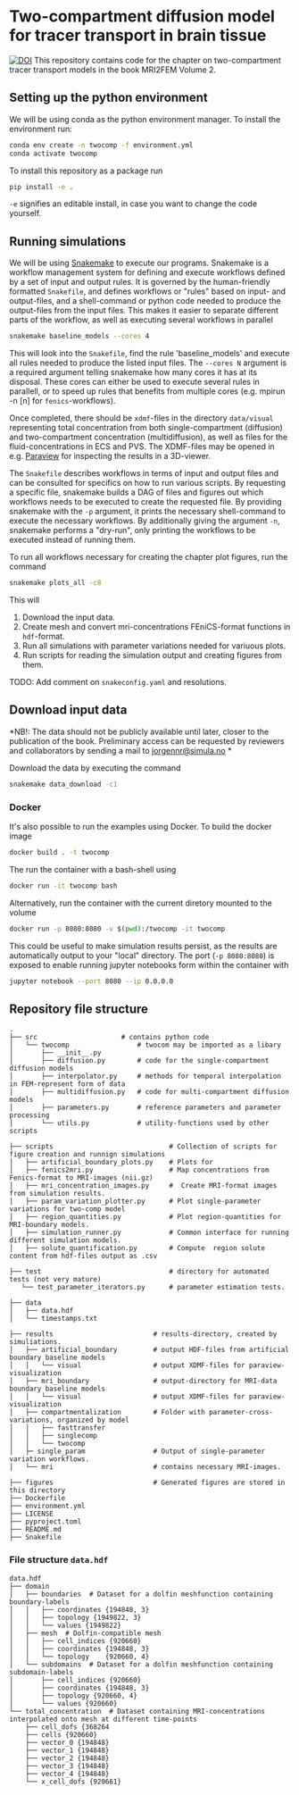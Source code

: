 # Two-compartment diffusion model for tracer transport in brain tissue
[![DOI](https://zenodo.org/badge/640939939.svg)](https://zenodo.org/doi/10.5281/zenodo.10820929)
This repository contains code for the chapter on two-compartment tracer transport models in the book MRI2FEM Volume 2.

## Setting up the python environment
We will be using conda as the python environment manager. To install the environment run:
```bash
conda env create -n twocomp -f environment.yml
conda activate twocomp
```

To install this repository as a package run
```bash
pip install -e .
```
`-e` signifies an editable install, in case you want to change the code yourself.

## Running simulations
We will be using [Snakemake](https://snakemake.readthedocs.io/) to execute our programs.
Snakemake is a workflow management system for defining and execute workflows defined 
by a set of input and output rules. It is governed by the human-friendly formatted `Snakefile`,
and defines workflows or "rules" based on input- and output-files, and a shell-command or 
python code needed to produce the output-files from the input files. 
This makes it easier to separate different parts of the workflow, as well as executing several
workflows in parallel
```bash
snakemake baseline_models --cores 4
```
This will look into the `Snakefile`, find the rule 'baseline_models' and execute all rules needed
to produce the listed input files. The `--cores N` argument is a required argument telling snakemake
how many cores it has at its disposal. These cores can either be used to execute several rules 
in parallell, or to speed up rules that benefits from multiple cores (e.g. mpirun -n [n] for 
`fenics`-workflows).

Once completed, there should be `xdmf`-files in the directory `data/visual` representing
total concentration from both single-compartment (diffusion) and two-compartment concentration
(multidiffusion), as well as files for the fluid-concentrations in ECS and PVS.
The XDMF-files may be opened in e.g. [Paraview](https://www.paraview.org/) for inspecting the 
results in a 3D-viewer.

The `Snakefile` describes workflows in terms of input and output files and can be consulted for specifics on how to run various scripts. 
By requesting a specific file, snakemake builds a DAG of files and figures out which workflows needs to be executed to create the requested file. 
By providing snakemake with the `-p` argument, it prints the necessary shell-command to execute the necessary workflows.
By additionally giving the argument `-n`, snakemake performs a "dry-run", only printing the workflows to be executed instead of running them.

To run all workflows necessary for creating the chapter plot figures, run the command
```bash
snakemake plots_all -c8 
```
This will
1. Download the input data.
2. Create mesh and convert mri-concentrations FEniCS-format functions in `hdf`-format.
3. Run all simulations with parameter variations needed for variuous plots.
4. Run scripts for reading the simulation output and creating figures from them. 

TODO: Add comment on `snakeconfig.yaml` and resolutions.

## Download input data 
*NB!: The data should not be publicly available until later, closer to the publication of the book. Preliminary access can be requested by reviewers and collaborators by sending a mail to jorgennr@simula.no *

Download the data by executing the command
```bash
snakemake data_download -c1
```


### Docker
It's also possible to run the examples using Docker. To build the docker image
```bash
docker build . -t twocomp
```
The run the container with a bash-shell using 
```bash 
docker run -it twocomp bash
```
Alternatively, run the container with the current diretory mounted to the volume
```bash
docker run -p 8080:8080 -v $(pwd):/twocomp -it twocomp
```
This could be useful to make simulation results persist, as the results are automatically output to your "local" directory. The port (`-p 8080:8080`) is exposed to enable running jupyter notebooks form within the container with
```bash 
jupyter notebook --port 8080 --ip 0.0.0.0
```

## Repository file structure
```
.
├── src                     # contains python code 
│   └── twocomp                 # twocom may be imported as a libary
│       ├── __init__.py
│       ├── diffusion.py        # code for the single-compartment diffusion models
│       ├── interpolator.py     # methods for temporal interpolation in FEM-represent form of data
│       ├── multidiffusion.py   # code for multi-compartment diffusion models
│       ├── parameters.py       # reference parameters and parameter processing
│       └── utils.py            # utility-functions used by other scripts

├── scripts                             # Collection of scripts for figure creation and runnign simulations
│   ├── artificial_boundary_plots.py    # Plots for 
│   ├── fenics2mri.py                   # Map concentrations from Fenics-format to MRI-images (nii.gz)
│   ├── mri_concentration_images.py     #  Create MRI-format images from simulation results.
│   ├── param_variation_plotter.py      # Plot single-parameter variations for two-comp model
│   ├── region_quantities.py            # Plot region-quantities for MRI-boundary models. 
│   ├── simulation_runner.py            # Common interface for running different simulation models.
│   ├── solute_quantification.py        # Compute  region solute content from hdf-files output as .csv

├── test                                # directory for automated tests (not very mature)
   └── test_parameter_iterators.py      # parameter estimation tests.

├── data
│   ├── data.hdf
│   └── timestamps.txt

├── results                         # results-directory, created by simuliations.
│   ├── artificial_boundary         # output HDF-files from artificial boundary baseline models
│   │   └── visual                  # output XDMF-files for paraview-visualization
│   ├── mri_boundary                # output-directory for MRI-data boundary baseline models 
│   │   └── visual                  # output XDMF-files for paraview-visualization
│   ├── compartmentalization        # Folder with parameter-cross-variations, organized by model
│   │   ├── fasttransfer
│   │   ├── singlecomp
│   │   └── twocomp
│   ├─ single_param                 # Output of single-parameter variation workflows.
│   └── mri                         # contains necessary MRI-images.

├── figures                         # Generated figures are stored in this directory   
├── Dockerfile  
├── environment.yml
├── LICENSE
├── pyproject.toml
├── README.md
├── Snakefile
```

### File structure `data.hdf`
```
data.hdf
├── domain 
│   ├── boundaries  # Dataset for a dolfin meshfunction containing boundary-labels
│   │   ├── coordinates {194848, 3}
│   │   ├── topology {1949822, 3} 
│   │   └── values {1949822}
│   ├── mesh  # Dolfin-compatible mesh
│   │   ├── cell_indices {920660}
│   │   ├── coordinates {194848, 3}
│   │   └── topology    {920660, 4}
│   └── subdomains  # Dataset for a dolfin meshfunction containing subdomain-labels
│       ├── cell_indices {920660}
│       ├── coordinates {194848, 3}
│       ├── topology {920660, 4}
│       └── values {920660} 
└── total_concentration  # Dataset containing MRI-concentrations interpolated onto mesh at different time-points
    ├── cell_dofs {368264
    ├── cells {920660}
    ├── vector_0 {194848}
    ├── vector_1 {194848}
    ├── vector_2 {194848}
    ├── vector_3 {194848}
    ├── vector_4 {194848}
    └── x_cell_dofs {920661}
```
